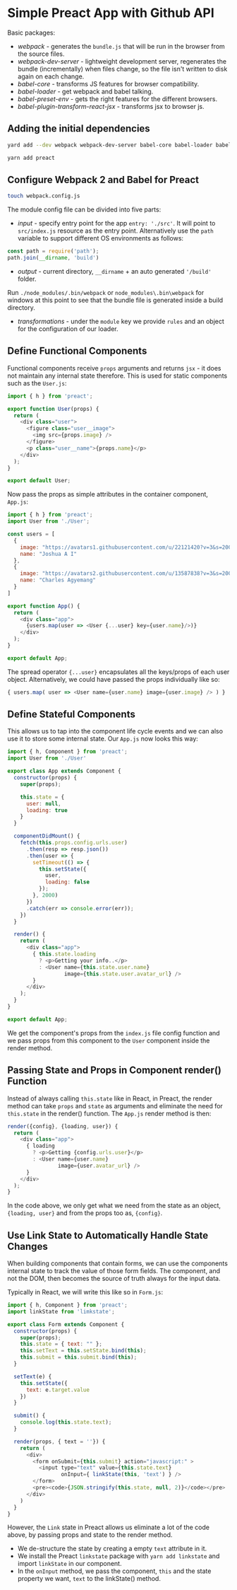 # Simple Preact App with Github API
Basic packages:
* *webpack* - generates the `bundle.js` that will be run in the browser from the source files.
* *webpack-dev-server* - lightweight development server, regenerates the bundle (incrementally) when files change, so the file isn't written to disk again on each change.
* *babel-core* - transforms JS features for browser compatibility.
* *babel-loader* - get webpack and babel talking.
* *babel-preset-env* - gets the right features for the different browsers.
* *babel-plugin-transform-react-jsx* - transforms jsx to browser js.

## Adding the initial dependencies
```bash
yard add --dev webpack webpack-dev-server babel-core babel-loader babel-preset-env babel-plugin-transform-react-jsx
```
```bash
yarn add preact
```

## Configure Webpack 2 and Babel for Preact
```bash
touch webpack.config.js
```
The module config file can be divided into five parts:
* *input* - specify entry point for the app `entry: './src'`. It will point to `src/index.js` resource as the entry point. Alternatively use the `path` variable to support different OS environments as follows: 
```js 
const path = require('path');
path.join(__dirname, 'build') 
```
* *output* - current directory, `__dirname` + an auto generated `'/build'` folder.

Run `./node_modules/.bin/webpack` or `node_modules\.bin\webpack` for windows at this point to see that the bundle file is generated inside a build directory.

* *transformations* - under the `module` key we provide `rules` and an object for the configuration of our loader.  

## Define Functional Components
Functional components receive `props` arguments and returns `jsx` - it does not maintain any internal state therefore. This is used for static components such as the `User.js`:
```js
import { h } from 'preact';

export function User(props) {
  return (
    <div class="user">
      <figure class="user__image">
        <img src={props.image} />
      </figure>
      <p class="user__name">{props.name}</p>
    </div>
  );
}

export default User;
```
Now pass the props as simple attributes in the container component, `App.js`:
```js
import { h } from 'preact';
import User from './User';

const users = [
  {
    image: "https://avatars1.githubusercontent.com/u/22121420?v=3&s=200",
    name: "Joshua A I"
  },
  {
    image: "https://avatars2.githubusercontent.com/u/13587838?v=3&s=200",
    name: "Charles Agyemang"
  }
]

export function App() {
  return (
    <div class="app">
      {users.map(user => <User {...user} key={user.name}/>)}
    </div>
  );
}

export default App;
```

The spread operator `{...user}` encapsulates all the keys/props of each user object. Alternatively, we could have passed the props individually like so:
```js
{ users.map( user => <User name={user.name} image={user.image} /> ) }
``` 

## Define Stateful Components
This allows us to tap into the component life cycle events and we can also use it to store some internal state. Our `App.js` now looks this way:
```js
import { h, Component } from 'preact';
import User from './User'

export class App extends Component {
  constructor(props) {
    super(props);

    this.state = {
      user: null,
      loading: true
    }
  }

  componentDidMount() {
    fetch(this.props.config.urls.user)
      .then(resp => resp.json())
      .then(user => {
        setTimeout(() => {
          this.setState({
            user,
            loading: false
          });
        }, 2000)
      })
      .catch(err => console.error(err));
    })
  }

  render() {
    return (
      <div class="app">
        { this.state.loading 
          ? <p>Getting your info..</p> 
          : <User name={this.state.user.name} 
                  image={this.state.user.avatar_url} /> 
        }
      </div>
    );
  }
}

export default App;
```

We get the component's props from the `index.js` file config function and we pass props from this component to the `User` component inside the render method.

## Passing State and Props in Component render() Function
Instead of always calling `this.state` like in React, in Preact, the render method can take `props` and `state` as arguments and eliminate the need for `this.state` in the render() function. The `App.js` render method is then:
```js
render({config}, {loading, user}) {
  return (
    <div class="app">
      { loading 
        ? <p>Getting {config.urls.user}</p> 
        : <User name={user.name} 
                image={user.avatar_url} /> 
      }
    </div>
  );
}
```
In the code above, we only get what we need from the state as an object, `{loading, user}` and from the props too as, `{config}`.

## Use Link State to Automatically Handle State Changes
When building components that contain forms, we can use the components internal state to track the value of those form fields. The component, and not  the DOM, then becomes the source of truth always for the input data.

Typically in React, we will write this like so in `Form.js`:
```js
import { h, Component } from 'preact';
import linkState from 'limkstate';

export class Form extends Component {
  constructor(props) {
    super(props);
    this.state = { text: "" };
    this.setText = this.setState.bind(this);
    this.submit = this.submit.bind(this);
  }

  setText(e) {
    this.setState({
      text: e.target.value
    })
  }

  submit() {
    console.log(this.state.text);
  }

  render(props, { text = ''}) {
    return (
      <div>
        <form onSubmit={this.submit} action="javascript:" >
          <input type="text" value={this.state.text} 
                 onInput={ linkState(this, 'text') } />
        </form>
        <pre><code>{JSON.stringify(this.state, null, 2)}</code></pre>
      </div>
    )
  }
}
```

However, the `Link` state in Preact allows us eliminate a lot of the code above, by passing props and state to the render method.
* We de-structure the state by creating a empty `text` attribute in it.
* We install the Preact `linkstate` package with `yarn add linkstate` and import `linkState` in our component.
* In the `onInput` method, we pass the component, `this` and the state property we want, `text` to the linkState() method.

